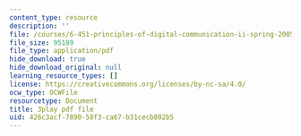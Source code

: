 ```yaml
---
content_type: resource
description: ''
file: /courses/6-451-principles-of-digital-communication-ii-spring-2005/426c3acf789058f3ca67b31cecb802b5_CxgU2Gtg5ro.pdf
file_size: 95189
file_type: application/pdf
hide_download: true
hide_download_original: null
learning_resource_types: []
license: https://creativecommons.org/licenses/by-nc-sa/4.0/
ocw_type: OCWFile
resourcetype: Document
title: 3play pdf file
uid: 426c3acf-7890-58f3-ca67-b31cecb802b5
---
```

